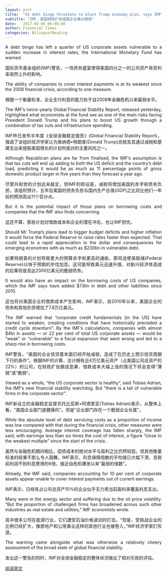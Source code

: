```yaml
---
layout: post
title:  "US debt binge threatens to blunt Trump economy plan, says IMF"
subtitle: "IMF：美国财政扩张或致企业难以偿债"
date:   2017-05-06 06:00:00
author: Financial Times
categories: BilingualReading
---
```


<p align="justify">
A debt binge has left a quarter of US corporate assets vulnerable to a sudden increase in interest rates, the International Monetary Fund has warned.
</p>
<p align="justify">
国际货币基金组织(IMF)警告，一场债务盛宴使得美国四分之一的公司资产易受利率突然上升的影响。
</p>
<p align="justify">
The ability of companies to cover interest payments is at its weakest since the 2008 financial crisis, according to one measure.
</p>
<p align="justify">
根据一个衡量标准，企业支付利息的能力处于自2008年金融危机以来最弱水平。
</p>
<p align="justify">
The IMF’s twice-yearly Global Financial Stability Report, released yesterday, highlighted what economists at the fund see as one of the main risks facing President Donald Trump and his plans to boost US growth through a combination of tax cuts and infrastructure spending.
</p>
<p align="justify">
IMF昨日发布半年度《全球金融稳定报告》(Global Financial Stability Report)，强调了该组织经济学家认为唐纳德•特朗普(Donald Trump)总统及其通过减税和基建支出来提振美国增长的计划所面对的主要风险之一。
</p>
<p align="justify">
Although Republican plans are far from finalised, the IMF’s assumption is that tax cuts will end up adding to both the US deficit and the country’s debt load, predicting it would be as much as 11 percentage points of gross domestic product larger in five years than they forecast a year ago.
</p>
<p align="justify">
尽管共和党的计划远未敲定，但IMF的假设是，减税将增加美国的赤字和债务负担，该组织预计，五年后美国的债务负担与国内生产总值(GDP)之比将比他们一年前的预测高出11个百分点。
</p>
<p align="justify">
But it is the potential impact of those plans on borrowing costs and companies that the IMF also finds concerning.
</p>
<p align="justify">
这还不算，那些计划对借款成本和企业的潜在冲击，也让IMF担忧。
</p>
<p align="justify">
Should Mr Trump’s plans lead to bigger budget deficits and higher inflation it would force the Federal Reserve to raise rates faster than expected. That could lead to a rapid appreciation in the dollar and consequences for emerging economies with as much as $230bn in vulnerable debt.
</p>
<p align="justify">
如果特朗普的计划导致更大的预算赤字和更高的通胀，那将迫使美联储(Federal Reserve)以快于预期的步伐加息。这可能导致美元迅速升值，对新兴经济体造成的后果将是高达2300亿美元的脆弱债务。
</p>
<p align="justify">
It would also have an impact on the borrowing costs of US companies, which the IMF says have added $7.8tn in debt and other liabilities since 2010.
</p>
<p align="justify">
这也将对美国企业的借款成本产生影响，IMF表示，自2010年以来，美国企业的债务和其他负债增加了7.8万亿美元。
</p>
<p align="justify">
The IMF warned that “corporate credit fundamentals [in the US] have started to weaken, creating conditions that have historically preceded a credit cycle downturn”. By the IMF’s calculations, companies with almost $4tn in assets — or 22 per cent of total US corporate assets — would be “weak” or “vulnerable” to a fiscal expansion that went wrong and led to a sharp rise in borrowing costs.
</p>
<p align="justify">
IMF警告，“美国的企业信贷基本面已经开始减弱，造成了在历史上预示信贷周期下行的条件”。根据IMF的计算，总计拥有近4万亿美元资产（占美国公司总资产的22%）的公司，在财政扩张酿成恶果、借款成本大幅上涨的情况下将会变得“薄弱”或“脆弱”。
</p>
<p align="justify">
Viewed as a whole, “the US corporate sector is healthy”, said Tobias Adrian, the IMF’s new financial stability watchdog. But “there is a tail of vulnerable firms in the corporate sector”.
</p>
<p align="justify">
IMF新设立的金融稳定监督员托比亚斯•阿德里亚(Tobias Adrian)表示，从整体上看，“美国企业部门是健康的”。但是“企业部门存在一个脆弱企业长尾”。
</p>
<p align="justify">
While the absolute level of debt servicing costs as a proportion of income was low compared with that during the financial crisis, other measures were less encouraging. Average interest coverage has fallen sharply, the IMF said, with earnings less than six times the cost of interest, a figure “close to the weakest multiple” since the start of the crisis.
</p>
<p align="justify">
虽然与金融危机期间相比，偿债成本的绝对水平与盈利之比仍然较低，但其他衡量标准的结果不那么令人鼓舞。IMF表示，利息保障倍数的平均值已大幅下滑，息税前利润不到利息费用的6倍，接近自危机爆发以来“最弱的倍数”。
</p>
<p align="justify">
Already, the IMF said, companies accounting for 10 per cent of corporate assets appear unable to cover interest payments out of current earnings.
</p>
<p align="justify">
IMF表示，已经有占公司总资产10%的企业似乎无力用当前盈利来覆盖利息支出。
</p>
<p align="justify">
Many were in the energy sector and suffering due to the oil price volatility. “But the proportion of challenged firms has broadened across such other industries as real estate and utilities,” IMF economists wrote.
</p>
<p align="justify">
其中很多公司在能源行业，它们遭受石油价格波动的打击。“但是，受挑战企业的比例已经扩大，像房地产和公用事业这样的其他行业也被卷入，”IMF经济学家们写道。
</p>
<p align="justify">
The warning came alongside what was otherwise a relatively cheery assessment of the broad state of global financial stability.
</p>
<p align="justify">
发出这一警告的同时，IMF对全球金融稳定的整体状况做出了相对乐观的评估。
</p>

[阅读原文](http://www.ftchinese.com/story/001072273/ce#adchannelID=1100)